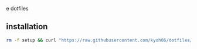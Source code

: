 e dotfiles

## installation

```sh
rm -f setup && curl "https://raw.githubusercontent.com/kyoh86/dotfiles/master/setup" -o setup && chmod +x setup && setup
```

